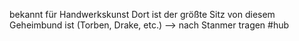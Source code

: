 bekannt für Handwerkskunst
Dort ist der größte Sitz von diesem Geheimbund ist (Torben, Drake, etc.) --> nach Stanmer tragen
#hub 